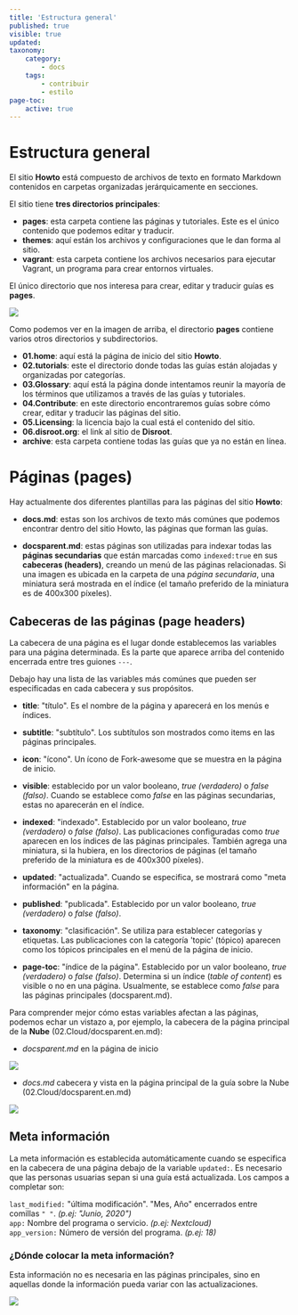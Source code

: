 ```yaml
---
title: 'Estructura general'
published: true
visible: true
updated:
taxonomy:
    category:
        - docs
    tags:
        - contribuir
        - estilo
page-toc:
    active: true
---
```


# Estructura general

El sitio **Howto** está compuesto de archivos de texto en formato Markdown contenidos en carpetas organizadas jerárquicamente en secciones.

El sitio tiene **tres directorios principales**:
- **pages**: esta carpeta contiene las páginas y tutoriales. Este es el único contenido que podemos editar y traducir.
- **themes**: aquí están los archivos y configuraciones que le dan forma al sitio.
- **vagrant**: esta carpeta contiene los archivos necesarios para ejecutar Vagrant, un programa para crear entornos virtuales.

El único directorio que nos interesa para crear, editar y traducir guías es **pages**.

![](en/structure.png)

Como podemos ver en la imagen de arriba, el directorio **pages** contiene varios otros directorios y subdirectorios.

- **01.home**: aquí está la página de inicio del sitio **Howto**.
- **02.tutorials**: este el directorio donde todas las guías están alojadas y organizadas por categorías.
- **03.Glossary**: aquí está la página donde intentamos reunir la mayoría de los términos que utilizamos a través de las guías y tutoriales.
- **04.Contribute**: en este directorio encontraremos guías sobre cómo crear, editar y traducir las páginas del sitio.
- **05.Licensing**: la licencia bajo la cual está el contenido del sitio.
- **06.disroot.org**: el link al sitio de **Disroot**.
- **archive**: esta carpeta contiene todas las guías que ya no están en línea.


# Páginas (pages)
Hay actualmente dos diferentes plantillas para las páginas del sitio **Howto**:

- **docs.md**: estas son los archivos de texto más comúnes que podemos encontrar dentro del sitio Howto, las páginas que forman las guías.

- **docsparent.md**: estas páginas son utilizadas para indexar todas las **páginas secundarias** que están marcadas como `indexed:true` en sus **cabeceras (headers)**, creando un menú de las páginas relacionadas. Si una imagen es ubicada en la carpeta de una *página secundaria*, una miniatura será mostrada en el índice (el tamaño preferido de la miniatura es de 400x300 píxeles).

## Cabeceras de las páginas (page headers)
La cabecera de una página es el lugar donde establecemos las variables para una página determinada. Es la parte que aparece arriba del contenido encerrada entre tres guiones `---`.

Debajo hay una lista de las variables más comúnes que pueden ser especificadas en cada cabecera y sus propósitos.

- **title**: "título". Es el nombre de la página y aparecerá en los menús e índices.

- **subtitle**: "subtítulo". Los subtítulos son mostrados como items en las páginas principales.

- **icon**: "ícono". Un ícono de Fork-awesome que se muestra en la página de inicio.

- **visible**: establecido por un valor booleano, *true (verdadero)* o *false (falso)*. Cuando se establece como *false* en las páginas secundarias, estas no aparecerán en el índice.

- **indexed**: "indexado". Establecido por un valor booleano, *true (verdadero)* o *false (falso)*. Las publicaciones configuradas como *true* aparecen en los índices de las páginas principales. También agrega una miniatura, si la hubiera, en los directorios de páginas (el tamaño preferido de la miniatura es de 400x300 píxeles).

- **updated**: "actualizada". Cuando se especifica, se mostrará como "meta información" en la página.

- **published**: "publicada". Establecido por un valor booleano, *true (verdadero)* o *false (falso)*.

- **taxonomy**: "clasificación". Se utiliza para establecer categorías y etiquetas. Las publicaciones con la categoría 'topic' (tópico) aparecen como los tópicos principales en el menú de la página de inicio.

- **page-toc**: "índice de la página". Establecido por un valor booleano, *true (verdadero)* o *false (falso)*. Determina si un índice (*table of content*) es visible o no en una página. Usualmente, se establece como *false* para las páginas principales (docsparent.md).

Para comprender mejor cómo estas variables afectan a las páginas, podemos echar un vistazo a, por ejemplo, la cabecera de la página principal de la **Nube** (02.Cloud/docsparent.en.md):

- _docsparent.md_ en la página de inicio

![](en/docsparent_view.png)


- _docs.md_ cabecera y vista en la página principal de la guía sobre la Nube (02.Cloud/docsparent.en.md)

![](en/docs_view.png)


## Meta información

La meta información es establecida automáticamente cuando se especifica en la cabecera de una página debajo de la variable `updated:`. Es necesario que las personas usuarias sepan si una guía está actualizada. Los campos a completar son:

`last_modified:` "última modificación". "Mes, Año" encerrados entre comillas `" "`. _(p.ej: "Junio, 2020")_<br>
`app:` Nombre del programa o servicio. _(p.ej: Nextcloud)_<br>
`app_version:` Número de versión del programa. _(p.ej: 18)_<br>

### ¿Dónde colocar la meta información?
Esta información no es necesaria en las páginas principales, sino en  aquellas donde la información pueda variar con las actualizaciones.

![](en/meta.png)
